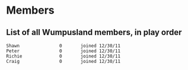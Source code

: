 Members
=======

List of all Wumpusland members, in play order
--------------------------------------------

    Shawn               0       joined 12/30/11
    Peter               0       joined 12/30/11
    Richie              0       joined 12/30/11
    Craig               0       joined 12/30/11
